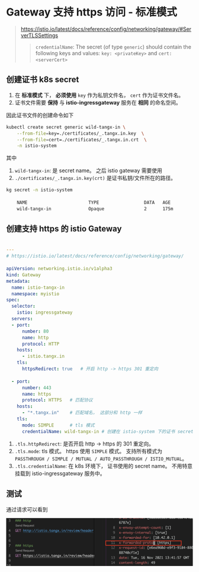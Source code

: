 # Gateway 支持 https 访问 - 标准模式

> https://istio.io/latest/docs/reference/config/networking/gateway/#ServerTLSSettings
>> `credentialName`: The secret (of type `generic`) should contain the following keys and values: `key: <privateKey>` and `cert: <serverCert>`

## 创建证书 k8s secret

1. 在 **标准模式** 下， **必须使用** `key` 作为私钥文件名， `cert` 作为证书文件名。
2. 证书文件需要 **保持** 与 **istio-ingressgateway** 服务在 **相同** 的命名空间。


因此证书文件的创建命令如下

```bash
kubectl create secret generic wild-tangx-in \
    --from-file=key=./certificates/_.tangx.in.key  \
    --from-file=cert=./certificates/_.tangx.in.crt  \
    -n istio-system
```

其中

1. `wild-tangx-in`: 是 secret name。 之后 istio gateway 需要使用
2. `./certificates/_.tangx.in.key(crt)` 是证书私钥/文件所在的路径。

```bash
kg secret -n istio-system

    NAME                       TYPE                 DATA   AGE
    wild-tangx-in              Opaque               2      175m
```

## 创建支持 https 的 istio Gateway


```yaml

---
# https://istio.io/latest/docs/reference/config/networking/gateway/

apiVersion: networking.istio.io/v1alpha3
kind: Gateway
metadata:
  name: istio-tangx-in
  namespace: myistio
spec:
  selector:
    istio: ingressgateway
  servers:
  - port:
      number: 80
      name: http
      protocol: HTTP
    hosts:
      - istio.tangx.in
    tls:
      httpsRedirect: true   # 开启 http -> https 301 重定向

  - port:
      number: 443
      name: https
      protocol: HTTPS   # 匹配协议
    hosts:
      - "*.tangx.in"    # 匹配域名， 这部分和 http 一样
    tls:
      mode: SIMPLE      # tls 模式
      credentialName: wild-tangx-in # 创建在 istio-system 下的证书 secret 
```

1. `.tls.httpRedirect`: 是否开启 http -> https 的 301 重定向。 
2. `.tls.mode`: tls 模式。 https 使用 `SIMPLE`  模式。  支持所有模式为 `PASSTHROUGH / SIMPLE / MUTUAL / AUTO_PASSTHROUGH / ISTIO_MUTUAL`。 
3. `.tls.credentialName`: 在 k8s 环境下， 证书使用的 secret name。 不用特意挂载到 istio-ingressgateway 服务中。


## 测试

通过请求可以看到

![17-standard-istio](/imgs/17/17-standard-https.png)

